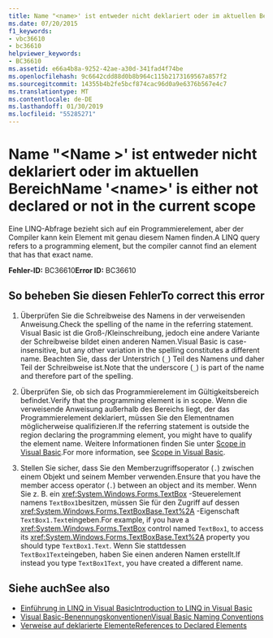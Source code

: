 ```yaml
---
title: Name "<name>' ist entweder nicht deklariert oder im aktuellen Bereich
ms.date: 07/20/2015
f1_keywords:
- vbc36610
- bc36610
helpviewer_keywords:
- BC36610
ms.assetid: e66a4b8a-9252-42ae-a30d-341fad4f74be
ms.openlocfilehash: 9c6642cdd88d0b8b964c115b2173169567a857f2
ms.sourcegitcommit: 14355b4b2fe5bcf874cac96d0a9e6376b567e4c7
ms.translationtype: MT
ms.contentlocale: de-DE
ms.lasthandoff: 01/30/2019
ms.locfileid: "55285271"
---
```

# <a name="name-name-is-either-not-declared-or-not-in-the-current-scope"></a><span data-ttu-id="510c8-102">Name "\<Name >' ist entweder nicht deklariert oder im aktuellen Bereich</span><span class="sxs-lookup"><span data-stu-id="510c8-102">Name '\<name>' is either not declared or not in the current scope</span></span>
<span data-ttu-id="510c8-103">Eine LINQ-Abfrage bezieht sich auf ein Programmierelement, aber der Compiler kann kein Element mit genau diesem Namen finden.</span><span class="sxs-lookup"><span data-stu-id="510c8-103">A LINQ query refers to a programming element, but the compiler cannot find an element that has that exact name.</span></span>  
  
 <span data-ttu-id="510c8-104">**Fehler-ID:** BC36610</span><span class="sxs-lookup"><span data-stu-id="510c8-104">**Error ID:** BC36610</span></span>  
  
## <a name="to-correct-this-error"></a><span data-ttu-id="510c8-105">So beheben Sie diesen Fehler</span><span class="sxs-lookup"><span data-stu-id="510c8-105">To correct this error</span></span>  
  
1.  <span data-ttu-id="510c8-106">Überprüfen Sie die Schreibweise des Namens in der verweisenden Anweisung.</span><span class="sxs-lookup"><span data-stu-id="510c8-106">Check the spelling of the name in the referring statement.</span></span> <span data-ttu-id="510c8-107">Visual Basic ist die Groß-/Kleinschreibung, jedoch eine andere Variante der Schreibweise bildet einen anderen Namen.</span><span class="sxs-lookup"><span data-stu-id="510c8-107">Visual Basic is case-insensitive, but any other variation in the spelling constitutes a different name.</span></span> <span data-ttu-id="510c8-108">Beachten Sie, dass der Unterstrich (`_`) Teil des Namens und daher Teil der Schreibweise ist.</span><span class="sxs-lookup"><span data-stu-id="510c8-108">Note that the underscore (`_`) is part of the name and therefore part of the spelling.</span></span>  
  
2.  <span data-ttu-id="510c8-109">Überprüfen Sie, ob sich das Programmierelement im Gültigkeitsbereich befindet.</span><span class="sxs-lookup"><span data-stu-id="510c8-109">Verify that the programming element is in scope.</span></span> <span data-ttu-id="510c8-110">Wenn die verweisende Anweisung außerhalb des Bereichs liegt, der das Programmierelement deklariert, müssen Sie den Elementnamen möglicherweise qualifizieren.</span><span class="sxs-lookup"><span data-stu-id="510c8-110">If the referring statement is outside the region declaring the programming element, you might have to qualify the element name.</span></span> <span data-ttu-id="510c8-111">Weitere Informationen finden Sie unter [Scope in Visual Basic](../../visual-basic/programming-guide/language-features/declared-elements/scope.md).</span><span class="sxs-lookup"><span data-stu-id="510c8-111">For more information, see [Scope in Visual Basic](../../visual-basic/programming-guide/language-features/declared-elements/scope.md).</span></span>  
  
3.  <span data-ttu-id="510c8-112">Stellen Sie sicher, dass Sie den Memberzugriffsoperator (`.`) zwischen einem Objekt und seinem Member verwenden.</span><span class="sxs-lookup"><span data-stu-id="510c8-112">Ensure that you have the member access operator (`.`) between an object and its member.</span></span> <span data-ttu-id="510c8-113">Wenn Sie z. B. ein <xref:System.Windows.Forms.TextBox> -Steuerelement namens `TextBox1`besitzen, müssen Sie für den Zugriff auf dessen <xref:System.Windows.Forms.TextBoxBase.Text%2A> -Eigenschaft `TextBox1.Text`eingeben.</span><span class="sxs-lookup"><span data-stu-id="510c8-113">For example, if you have a <xref:System.Windows.Forms.TextBox> control named `TextBox1`, to access its <xref:System.Windows.Forms.TextBoxBase.Text%2A> property you should type `TextBox1.Text`.</span></span> <span data-ttu-id="510c8-114">Wenn Sie stattdessen `TextBox1Text`eingeben, haben Sie einen anderen Namen erstellt.</span><span class="sxs-lookup"><span data-stu-id="510c8-114">If instead you type `TextBox1Text`, you have created a different name.</span></span>  
  
## <a name="see-also"></a><span data-ttu-id="510c8-115">Siehe auch</span><span class="sxs-lookup"><span data-stu-id="510c8-115">See also</span></span>
- [<span data-ttu-id="510c8-116">Einführung in LINQ in Visual Basic</span><span class="sxs-lookup"><span data-stu-id="510c8-116">Introduction to LINQ in Visual Basic</span></span>](../../visual-basic/programming-guide/language-features/linq/introduction-to-linq.md)
- [<span data-ttu-id="510c8-117">Visual Basic-Benennungskonventionen</span><span class="sxs-lookup"><span data-stu-id="510c8-117">Visual Basic Naming Conventions</span></span>](../../visual-basic/programming-guide/program-structure/naming-conventions.md)
- [<span data-ttu-id="510c8-118">Verweise auf deklarierte Elemente</span><span class="sxs-lookup"><span data-stu-id="510c8-118">References to Declared Elements</span></span>](../../visual-basic/programming-guide/language-features/declared-elements/references-to-declared-elements.md)
